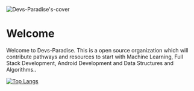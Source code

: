 ![Devs-Paradise's-cover](https://user-images.githubusercontent.com/57597700/116229273-ed585980-a773-11eb-8881-dc1b97b98337.png)


# Welcome
Welcome to Devs-Paradise. This is a open source organization which will contribute pathways and resources to start with Machine Learning, Full Stack Development, Android Development and Data Structures and Algorithms..


[![Top Langs](https://github-readme-stats.vercel.app/api/top-langs/?username=parthdhwajendramishra&layout=compact)](https://github.com/parthdhwajendramishra/github-readme-stats)